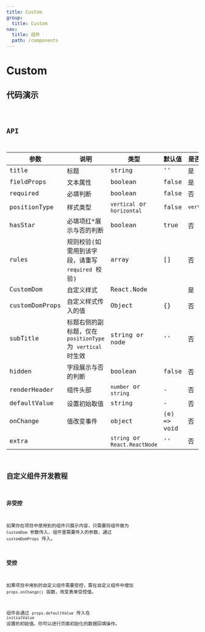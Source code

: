 ```yaml
---
title: Custom
group:
  title: Custom
nav:
  title: 组件
  path: /components
---
```


# Custom

## 代码演示

<code src="./demo/index.tsx" />

## API

| 参数           | 说明                                                       | 类型                          | 默认值      | 是否必填   |
| -------------- | ---------------------------------------------------------- | ----------------------------- | ----------- | ---------- |
| title          | 标题                                                       | string                        | ''          | 是         |
| fieldProps     | 文本属性                                                   | boolean                       | false       | 是         |
| required       | 必填判断                                                   | boolean                       | false       | 否         |
| positionType   | 样式类型                                                   | `vertical` or `horizontal`    | false       | `vertical` |
| hasStar        | 必填项红\*展示与否的判断                                   | boolean                       | true        | 否         |
| rules          | 规则校验(如需用到该字段，请重写 `required` 校验)           | array                         | []          | 否         |
| CustomDom      | 自定义样式                                                 | React.Node                    |             | 是         |
| customDomProps | 自定义样式传入的值                                         | Object                        | {}          | 否         |
| subTitle       | 标题右侧的副标题，仅在 `positionType` 为 `vertical` 时生效 | string or node                | ''          | 否         |
| hidden         | 字段展示与否的判断                                         | boolean                       | false       | 否         |
| renderHeader   | 组件头部                                                   | `number` or `string`          | -           | 否         |
| defaultValue   | 设置初始取值                                               | string                        | -           | 否         |
| onChange       | 值改变事件                                                 | object                        | (e) => void | 否         |
| extra          |                                                            | `string` or `React.ReactNode` | ''          | 否         |

## 自定义组件开发教程

### 非受控

如果你在项目中使用到的组件只展示内容，只需要将组件做为 `CustomDom` 参数传入，组件里需要传入的参数，通过 `customDomProps` 传入。

### 受控

如果项目中用到的自定义组件需要受控，需在自定义组件中增加 `props.onChange()` 函数，改变表单受控值。

组件会通过 `props.defaultValue` 传入在 `initialValue` 设置的初始值。你可以进行页面初始化的数据回填操作。
